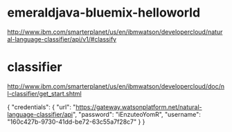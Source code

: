 # emeraldjava-bluemix-helloworld


http://www.ibm.com/smarterplanet/us/en/ibmwatson/developercloud/natural-language-classifier/api/v1/#classify

# classifier

http://www.ibm.com/smarterplanet/us/en/ibmwatson/developercloud/doc/nl-classifier/get_start.shtml

{
  "credentials": {
    "url": "https://gateway.watsonplatform.net/natural-language-classifier/api",
    "password": "iEnzuteoYomR",
    "username": "160c427b-9730-41dd-be72-63c55a7f28c7"
  }
}
